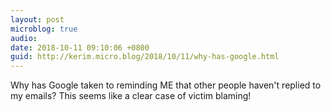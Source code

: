 ```yaml
---
layout: post
microblog: true
audio: 
date: 2018-10-11 09:10:06 +0800
guid: http://kerim.micro.blog/2018/10/11/why-has-google.html
---
```

Why has Google taken to reminding ME that other people haven't replied to my emails? This seems like a clear case of victim blaming! 
